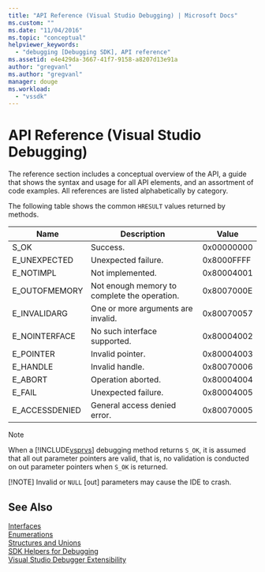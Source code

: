 ```yaml
---
title: "API Reference (Visual Studio Debugging) | Microsoft Docs"
ms.custom: ""
ms.date: "11/04/2016"
ms.topic: "conceptual"
helpviewer_keywords: 
  - "debugging [Debugging SDK], API reference"
ms.assetid: e4e429da-3667-41f7-9158-a8207d13e91a
author: "gregvanl"
ms.author: "gregvanl"
manager: douge
ms.workload: 
  - "vssdk"
---
```

# API Reference (Visual Studio Debugging)
The reference section includes a conceptual overview of the API, a guide that shows the syntax and usage for all API elements, and an assortment of code examples. All references are listed alphabetically by category.  
  
 The following table shows the common `HRESULT` values returned by methods.  
  
|Name|Description|Value|  
|----------|-----------------|-----------|  
|S_OK|Success.|0x00000000|  
|E_UNEXPECTED|Unexpected failure.|0x8000FFFF|  
|E_NOTIMPL|Not implemented.|0x80004001|  
|E_OUTOFMEMORY|Not enough memory to complete the operation.|0x8007000E|  
|E_INVALIDARG|One or more arguments are invalid.|0x80070057|  
|E_NOINTERFACE|No such interface supported.|0x80004002|  
|E_POINTER|Invalid pointer.|0x80004003|  
|E_HANDLE|Invalid handle.|0x80070006|  
|E_ABORT|Operation aborted.|0x80004004|  
|E_FAIL|Unexpected failure.|0x80004005|  
|E_ACCESSDENIED|General access denied error.|0x80070005|  
  
> [!NOTE]
>  When a [!INCLUDE[vsprvs](../../../code-quality/includes/vsprvs_md.md)] debugging method returns `S_OK`, it is assumed that all out parameter pointers are valid, that is, no validation is conducted on out parameter pointers when `S_OK` is returned.  
> 
> [!NOTE]
>  Invalid or `NULL` [out] parameters may cause the IDE to crash.  
  
## See Also  
 [Interfaces](../../../extensibility/debugger/reference/interfaces-visual-studio-debugging.md)   
 [Enumerations](../../../extensibility/debugger/reference/enumerations-visual-studio-debugging.md)   
 [Structures and Unions](../../../extensibility/debugger/reference/structures-and-unions.md)   
 [SDK Helpers for Debugging](../../../extensibility/debugger/reference/sdk-helpers-for-debugging.md)   
 [Visual Studio Debugger Extensibility](../../../extensibility/debugger/visual-studio-debugger-extensibility.md)